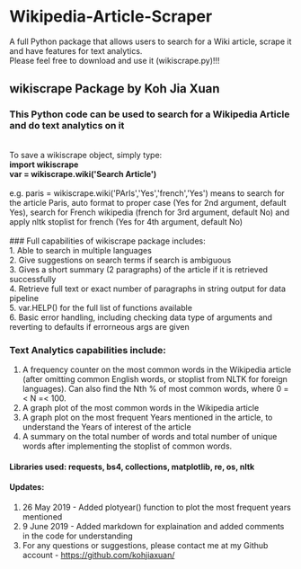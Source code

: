 # Wikipedia-Article-Scraper
A full Python package that allows users to search for a Wiki article, scrape it and have features for text analytics. <br>
Please feel free to download and use it (wikiscrape.py)!!!

## wikiscrape Package by Koh Jia Xuan
### This Python code can be used to search for a Wikipedia Article and do text analytics on it
<br>
To save a wikiscrape object, simply type: <br>
<b> import wikiscrape </b><br>
<b> var = wikiscrape.wiki('Search Article') </b> <br> <br>
e.g. paris = wikiscrape.wiki('PArIs','Yes','french','Yes') means to search for the article Paris, auto format to proper case (Yes for 2nd argument, default Yes), search for French wikipedia (french for 3rd argument, default No) and apply nltk stoplist for french (Yes for 4th argument, default No)  <br> <br>
### Full capabilities of wikiscrape package includes: <br>
1. Able to search in multiple languages <br>
2. Give suggestions on search terms if search is ambiguous <br>
3. Gives a short summary (2 paragraphs) of the article if it is retrieved successfully <br>
4. Retrieve full text or exact number of paragraphs in string output for data pipeline <br>
5. var.HELP() for the full list of functions available <br>
6. Basic error handling, including checking data type of arguments and reverting to defaults if errorneous args are given <br>

### Text Analytics capabilities include: <br>
1. A frequency counter on the most common words in the Wikipedia article (after omitting common English words, or stoplist from NLTK for foreign languages). Can also find the Nth % of most common words, where 0 =< N =< 100. <br>
2. A graph plot of the most common words in the Wikipedia article <br>
3. A graph plot on the most frequent Years mentioned in the article, to understand the Years of interest of the article <br>
4. A summary on the total number of words and total number of unique words after implementing the stoplist of common words. <br>

#### Libraries used: requests, bs4, collections, matplotlib, re, os, nltk

#### Updates: <br>
1. 26 May 2019 - Added plotyear() function to plot the most frequent years mentioned
2. 9 June 2019 - Added markdown for explaination and added comments in the code for understanding <br>
3. For any questions or suggestions, please contact me at my Github account - https://github.com/kohjiaxuan/ <br>
